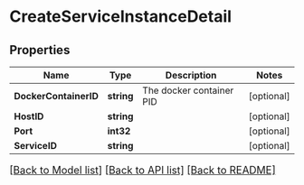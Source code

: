 # CreateServiceInstanceDetail

## Properties

Name | Type | Description | Notes
------------ | ------------- | ------------- | -------------
**DockerContainerID** | **string** | The docker container PID | [optional] 
**HostID** | **string** |  | [optional] 
**Port** | **int32** |  | [optional] 
**ServiceID** | **string** |  | [optional] 

[[Back to Model list]](../README.md#documentation-for-models) [[Back to API list]](../README.md#documentation-for-api-endpoints) [[Back to README]](../README.md)

<style>
     p, ul, ol, li { font-size: 18px !important;}
</style>


